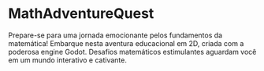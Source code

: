 # MathAdventureQuest
Prepare-se para uma jornada emocionante pelos fundamentos da matemática! Embarque nesta aventura educacional em 2D, criada com a poderosa engine Godot. Desafios matemáticos estimulantes aguardam você em um mundo interativo e cativante.
